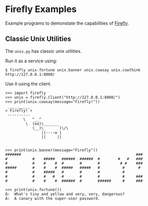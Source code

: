# Firefly Examples

Example programs to demonstate the capabilities of [Firefly][1].

[1]: https://github.com/rorodata/firefly

## Classic Unix Utilities

The `unix.py` has classic unix utilities.

Run it as a service using:

	$ firefly unix.fortune unix.banner unix.cowsay unix.cowthink
	http://127.0.0.1:8000/

Use it using the client.

	>>> import firefly
	>>> unix = firefly.Client("http://127.0.0.1:8000/")	
	>>> print(unix.cowsay(message="Firefly!"))
	 __________
	< Firefly! >
	 ----------
	        \   ^__^
	         \  (oo)\_______
	            (__)\       )\/\
	                ||----w |
	                ||     ||


	>>> print(unix.banner(message="Firefly"))
	#######                                                   ###
	#           #    #####   ######  ######  #        #   #   ###
	#           #    #    #  #       #       #         # #    ###
	#####       #    #    #  #####   #####   #          #      #
	#           #    #####   #       #       #          #
	#           #    #   #   #       #       #          #     ###
	#           #    #    #  ######  #       ######     #     ###

	>>> print(unix.fortune())
	Q:	What's tiny and yellow and very, very, dangerous?
	A:	A canary with the super-user password.
